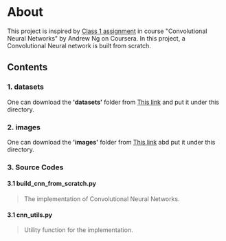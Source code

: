 
About
=======
This project is inspired by [Class 1 assignment](https://www.coursera.org/learn/convolutional-neural-networks/notebook/7XDi8/convolutional-model-step-by-step) in course "Convolutional Neural Networks" by Andrew Ng on Coursera. 
In this project, a Convolutional Neural network is built from scratch. 

Contents
----------

### 1. datasets
One can download the **'datasets'** folder from [This link](https://www.dropbox.com/sh/mkbzz556f5phnci/AADIWPj_QJMA-L5ZsOBqdzA6a?dl=0) and put it under this directory.

### 2. images
One can download the **'images'** folder from [This link](https://www.dropbox.com/sh/77etope2cp6i88k/AAAjkVxelWvr3jJet37VUAJAa?dl=0) abd put it under this directory.

### 3. Source Codes

#### 3.1 build_cnn_from_scratch.py
> The implementation of Convolutional Neural Networks. 

#### 3.1 cnn_utils.py
> Utility function for the implementation.
